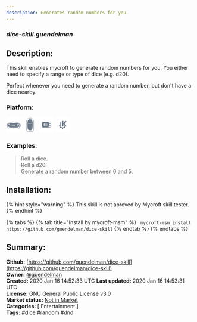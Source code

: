 ```yaml
---
description: Generates random numbers for you
---
```


### _dice-skill.guendelman_  
## Description:  
This skill enables mycroft to generate random numbers for you.
You either need to specify a range or type of dice (e.g. d20).

Perfect whenever you need to generate a random number, but don't have a dice nearby.  
  
  
### Platform:  
 ![Mark I](../.gitbook/assets/mark-1-icon.png)  ![Mark II](../.gitbook/assets/mark-2-icon.png)  ![Picroft](../.gitbook/assets/picroft-icon.png)  ![plasmoid](../.gitbook/assets/kde.png)   
### Examples:  
> Roll a dice.  
> Roll a d20.  
> Generate a random number between 0 and 5.  
  
## Installation:  
{% hint style="warning" %}
This skill is not aproved by Mycroft skill tester.
{% endhint %}
    
{% tabs %}
{% tab title="Install by mycroft-msm" %}
``` mycroft-msm install https://github.com/guendelman/dice-skill```
{% endtab %}
  {% endtabs %}
    
## Summary:  
**Github:** [https://github.com/guendelman/dice-skill](https://github.com/guendelman/dice-skill)  
**Owner:** [@guendelman](https://github.com/guendelman)  
**Created:** 2020 Jan 16 14:52:33 UTC  **Last updated:** 2020 Jan 16 14:53:31 UTC  
**License:** GNU General Public License v3.0  
**Market status:** [Not in Market](https://market.mycroft.ai/skill/)  
**Categories:** [ Entertainment ]   
**Tags:** \#dice \#random \#dnd   
